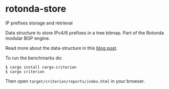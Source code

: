 # rotonda-store

IP prefixes storage and retrieval

Data structure to store IPv4/6 prefixes in a tree bitmap. Part of the Rotonda modular BGP engine.

Read more about the data-structure in this [blog post](https://blog.nlnetlabs.nl/donkeys-mules-horses/).

To run the benchmarks do:

```
$ cargo install cargo-criterion
$ cargo criterion
```

Then open `target/criterion/reports/index.html` in your browser. 
